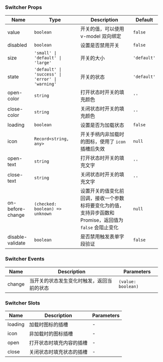 ### Switcher Props

| Name          | Type     | Description                                                                                                    | Default    |
| ------------- | -------- | ------------------------------------------------------------------------------------------------------- | --------- |
| value         | `boolean`  | 开关的值，可以使用 v-model 双向绑定                                                                     | `false`     |
| disabled      | `boolean`  | 设置是否禁用开关                                                                                        | `false`     |
| size          | `'small' \| 'default' \| 'large'`   | 开关的大小                                                        | `'default'` |
| state        | `'default' \| 'success' \| 'error' \| 'warning'`           | 开关的状态                                   | `'default'` |
| open-color    | `string`   | 打开状态时开关的填充颜色                                                                                | `''`        |
| close-color   | `string`   | 关闭状态时开关的填充颜色                                                                                | `''`        |
| loading       | `boolean`  | 设置是否为加载状态                                                                                      | `false`     |
| icon | `Record<string, any>` | 开关手柄内非加载时的图标，使用了 `icon` 插槽后失效 | `null` |
| open-text     | `string`   | 打开状态时开关的填充文字                                                                                | `''`        |
| close-text    | `string`   | 关闭状态时开关的填充文字                                                                                | `''`        |
| on-before-change | `(checked: boolean) => unknown` | 设置开关的值变化前回调，接收一个参数标将要变化为的值，支持异步函数和 Promise，返回值为 `false` 会阻止变化 | `null`      |
| disable-validate | `boolean`                           | 是否禁用触发表单字段验证                                                         | ``false``                 |

### Switcher Events

| Name       | Description                                       | Parameters  |
| ---------- | ------------------------------------------ | ----- |
| change | 当开关的状态发生变化时触发，返回当前的状态 | `(value: boolean)` |

### Switcher Slots

| Name    | Description                     | Parameters |
| ------- | ------------------------ | --- |
| loading | 加载时图标的插槽         | - |
| icon | 非加载时的图标插槽 | - |
| open    | 打开状态时填充内容的插槽 | - |
| close   | 关闭状态时填充状态的插槽 | - |
